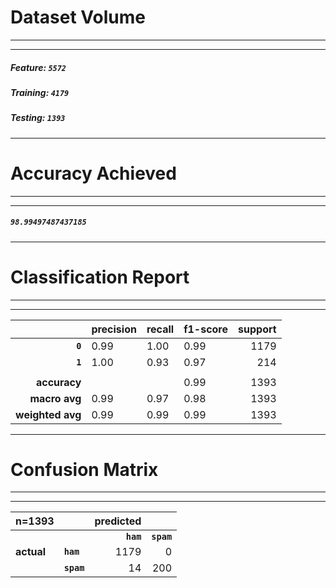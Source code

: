 # Dataset Volume
***********************************
***********************************
##### Feature: ```5572```
##### Training: ```4179```
##### Testing: ```1393```
***********************************

# Accuracy Achieved
***********************************
***********************************
##### ```98.99497487437185```
***********************************

# Classification Report
***********************************
***********************************
|                  | **precision** | **recall**   | **f1-score** | **support** |
|-----------------:|---------------|--------------|--------------|------------:|
| **```0```**      | 0.99          | 1.00         | 0.99         | 1179        |
| **```1```**      | 1.00          | 0.93         | 0.97         | 214         |
|                  |               |              |              |             |
| **accuracy**     |               |              | 0.99         | 1393        |
| **macro avg**    | 0.99          | 0.97         | 0.98         | 1393        |
| **weighted avg** | 0.99          | 0.99         | 0.99         | 1393        |

***********************************

# Confusion Matrix
***********************************
***********************************
| **n=1393** |                | **predicted** |                |
|------------|----------------|--------------:|---------------:|
|            |                | **```ham```** | **```spam```** |
| **actual** | **```ham```**  | 1179          | 0              |
|            | **```spam```** | 14            | 200            |

